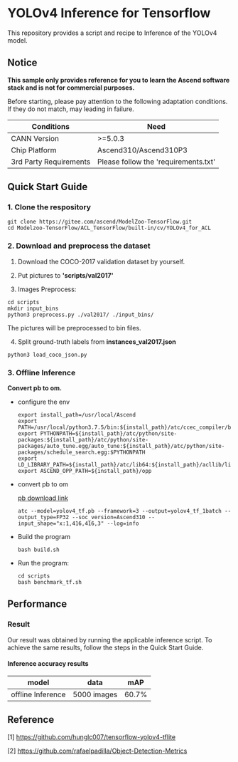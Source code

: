 

# YOLOv4 Inference for Tensorflow 

This repository provides a script and recipe to Inference of the YOLOv4 model.

## Notice
**This sample only provides reference for you to learn the Ascend software stack and is not for commercial purposes.**

Before starting, please pay attention to the following adaptation conditions. If they do not match, may leading in failure.

| Conditions | Need |
| --- | --- |
| CANN Version | >=5.0.3 |
| Chip Platform| Ascend310/Ascend310P3 |
| 3rd Party Requirements| Please follow the 'requirements.txt' |

## Quick Start Guide

### 1. Clone the respository

```shell
git clone https://gitee.com/ascend/ModelZoo-TensorFlow.git
cd Modelzoo-TensorFlow/ACL_TensorFlow/built-in/cv/YOLOv4_for_ACL
```

### 2. Download and preprocess the dataset

1. Download the COCO-2017 validation dataset by yourself. 

2. Put pictures to **'scripts/val2017'**

3. Images Preprocess:
```
cd scripts
mkdir input_bins
python3 preprocess.py ./val2017/ ./input_bins/
```
   The pictures will be preprocessed to bin files.

4. Split ground-truth labels from **instances_val2017.json**
```
python3 load_coco_json.py
```

### 3. Offline Inference

**Convert pb to om.**

- configure the env

  ```
  export install_path=/usr/local/Ascend
  export PATH=/usr/local/python3.7.5/bin:${install_path}/atc/ccec_compiler/bin:${install_path}/atc/bin:$PATH
  export PYTHONPATH=${install_path}/atc/python/site-packages:${install_path}/atc/python/site-packages/auto_tune.egg/auto_tune:${install_path}/atc/python/site-packages/schedule_search.egg:$PYTHONPATH
  export LD_LIBRARY_PATH=${install_path}/atc/lib64:${install_path}/acllib/lib64:$LD_LIBRARY_PATH
  export ASCEND_OPP_PATH=${install_path}/opp
  ```

- convert pb to om

  [pb download link](https://modelzoo-train-atc.obs.cn-north-4.myhuaweicloud.com/003_Atc_Models/modelzoo/yolov4_tf.pb)

  ```
  atc --model=yolov4_tf.pb --framework=3 --output=yolov4_tf_1batch --output_type=FP32 --soc_version=Ascend310 --input_shape="x:1,416,416,3" --log=info
  ```

- Build the program

  ```
  bash build.sh
  ```

- Run the program:

  ```
  cd scripts
  bash benchmark_tf.sh
  ```

## Performance

### Result

Our result was obtained by running the applicable inference script. To achieve the same results, follow the steps in the Quick Start Guide.

#### Inference accuracy results

|       model       | **data**  |    mAP    |
| :---------------: | :-------: | :-------------: |
| offline Inference | 5000 images | 60.7% |


## Reference
[1] https://github.com/hunglc007/tensorflow-yolov4-tflite

[2] https://github.com/rafaelpadilla/Object-Detection-Metrics
